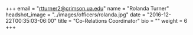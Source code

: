 +++
email = "rtturner2@crimson.ua.edu"
name = "Rolanda Turner"
headshot_image = "../images/officers/rolanda.jpg"
date = "2016-12-22T00:35:03-06:00"
title = "Co-Relations Coordinator"
bio = ""
weight = 6
+++
